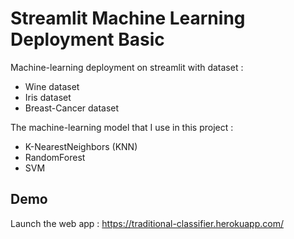 # Streamlit Machine Learning Deployment Basic
Machine-learning deployment on streamlit with dataset :
* Wine dataset
* Iris dataset
* Breast-Cancer dataset

The machine-learning model that I use in this project :
* K-NearestNeighbors (KNN)
* RandomForest
* SVM

## Demo
Launch the web app :
https://traditional-classifier.herokuapp.com/
